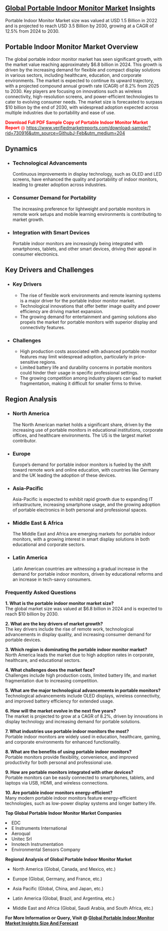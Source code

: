 <h2><a href="https://www.verifiedmarketreports.com/download-sample/?rid=730916&amp;utm_source=GithubJ&amp;utm_medium=204" target="_blank">Global Portable Indoor Monitor Market</a> Insights</h2><p>Portable Indoor Monitor Market size was valued at USD 1.5 Billion in 2022 and is projected to reach USD 3.5 Billion by 2030, growing at a CAGR of 12.5% from 2024 to 2030.</p><p> <h2>Portable Indoor Monitor Market Overview</h2> <p>The global portable indoor monitor market has seen significant growth, with the market value reaching approximately $6.8 billion in 2024. This growth is driven by the increasing demand for flexible and compact display solutions in various sectors, including healthcare, education, and corporate environments. The market is expected to continue its upward trajectory, with a projected compound annual growth rate (CAGR) of 8.2% from 2025 to 2030. Key players are focusing on innovations such as wireless connectivity, high-resolution screens, and power-efficient technologies to cater to evolving consumer needs. The market size is forecasted to surpass $10 billion by the end of 2030, with widespread adoption expected across multiple industries due to portability and ease of use.</p> <p><p><span class=""><span style="color: #ff0000;"><strong>Download Full PDF Sample Copy of Portable Indoor Monitor Market Report</strong> @ </span><a href="https://www.verifiedmarketreports.com/download-sample/?rid=730916&amp;utm_source=GithubJ-Feb&amp;utm_medium=204" target="_blank">https://www.verifiedmarketreports.com/download-sample/?rid=730916&amp;utm_source=GithubJ-Feb&amp;utm_medium=204</a></span></p></p> <h2>Dynamics</h2> <ul> <li><h3>Technological Advancements</h3>Continuous improvements in display technology, such as OLED and LED screens, have enhanced the quality and portability of indoor monitors, leading to greater adoption across industries.</li> <li><h3>Consumer Demand for Portability</h3>The increasing preference for lightweight and portable monitors in remote work setups and mobile learning environments is contributing to market growth.</li> <li><h3>Integration with Smart Devices</h3>Portable indoor monitors are increasingly being integrated with smartphones, tablets, and other smart devices, driving their appeal in consumer electronics.</li> </ul> <h2>Key Drivers and Challenges</h2> <ul> <li><h3>Key Drivers</h3> <ul> <li>The rise of flexible work environments and remote learning systems is a major driver for the portable indoor monitor market.</li> <li>Technological innovations that offer better image quality and power efficiency are driving market expansion.</li> <li>The growing demand for entertainment and gaming solutions also propels the market for portable monitors with superior display and connectivity features.</li> </ul> </li> <li><h3>Challenges</h3> <ul> <li>High production costs associated with advanced portable monitor features may limit widespread adoption, particularly in price-sensitive regions.</li> <li>Limited battery life and durability concerns in portable monitors could hinder their usage in specific professional settings.</li> <li>The growing competition among industry players can lead to market fragmentation, making it difficult for smaller firms to thrive.</li> </ul> </li> </ul> <h2>Region Analysis</h2> <ul> <li><h3>North America</h3>The North American market holds a significant share, driven by the increasing use of portable monitors in educational institutions, corporate offices, and healthcare environments. The US is the largest market contributor.</li> <li><h3>Europe</h3>Europe’s demand for portable indoor monitors is fueled by the shift toward remote work and online education, with countries like Germany and the UK leading the adoption of these devices.</li> <li><h3>Asia-Pacific</h3>Asia-Pacific is expected to exhibit rapid growth due to expanding IT infrastructure, increasing smartphone usage, and the growing adoption of portable electronics in both personal and professional spaces.</li> <li><h3>Middle East & Africa</h3>The Middle East and Africa are emerging markets for portable indoor monitors, with a growing interest in smart display solutions in both educational and corporate sectors.</li> <li><h3>Latin America</h3>Latin American countries are witnessing a gradual increase in the demand for portable indoor monitors, driven by educational reforms and an increase in tech-savvy consumers.</li> </ul> <h3>Frequently Asked Questions</h3> <p><strong>1. What is the portable indoor monitor market size?</strong><br>The global market size was valued at $6.8 billion in 2024 and is expected to reach $10 billion by 2030.</p> <p><strong>2. What are the key drivers of market growth?</strong><br>The key drivers include the rise of remote work, technological advancements in display quality, and increasing consumer demand for portable devices.</p> <p><strong>3. Which region is dominating the portable indoor monitor market?</strong><br>North America leads the market due to high adoption rates in corporate, healthcare, and educational sectors.</p> <p><strong>4. What challenges does the market face?</strong><br>Challenges include high production costs, limited battery life, and market fragmentation due to increasing competition.</p> <p><strong>5. What are the major technological advancements in portable monitors?</strong><br>Technological advancements include OLED displays, wireless connectivity, and improved battery efficiency for extended usage.</p> <p><strong>6. How will the market evolve in the next five years?</strong><br>The market is projected to grow at a CAGR of 8.2%, driven by innovations in display technology and increasing demand for portable solutions.</p> <p><strong>7. What industries use portable indoor monitors the most?</strong><br>Portable indoor monitors are widely used in education, healthcare, gaming, and corporate environments for enhanced functionality.</p> <p><strong>8. What are the benefits of using portable indoor monitors?</strong><br>Portable monitors provide flexibility, convenience, and improved productivity for both personal and professional use.</p> <p><strong>9. How are portable monitors integrated with other devices?</strong><br>Portable monitors can be easily connected to smartphones, tablets, and laptops via USB, HDMI, and wireless connections.</p> <p><strong>10. Are portable indoor monitors energy-efficient?</strong><br>Many modern portable indoor monitors feature energy-efficient technologies, such as low-power display systems and longer battery life.</p> </p><p><strong>Top Global Portable Indoor Monitor Market Companies</strong></p><div data-test-id=""><p><li>EDC</li><li> E Instruments International</li><li> Aeroqual</li><li> Unitec Srl</li><li> Innotech Instrumentation</li><li> Environmental Sensors Company</li></p><div><strong>Regional Analysis of&nbsp;Global Portable Indoor Monitor Market</strong></div><ul><li dir="ltr"><p dir="ltr">North America&nbsp;(Global, Canada, and Mexico, etc.)</p></li><li dir="ltr"><p dir="ltr">Europe (Global, Germany, and France, etc.)</p></li><li dir="ltr"><p dir="ltr">Asia Pacific&nbsp;(Global, China, and Japan, etc.)</p></li><li dir="ltr"><p dir="ltr">Latin America&nbsp;(Global, Brazil, and Argentina, etc.)</p></li><li dir="ltr">Middle East and Africa&nbsp;(Global, Saudi Arabia, and South Africa, etc.)</li></ul><p><strong>For More Information or Query, Visit @&nbsp;</strong><strong><a href="https://www.verifiedmarketreports.com/product/portable-indoor-monitor-market/?utm_source=GithubJ&amp;utm_medium=204" target="_blank">Global Portable Indoor Monitor Market Insights Size And Forecast</a></strong></p></div>
